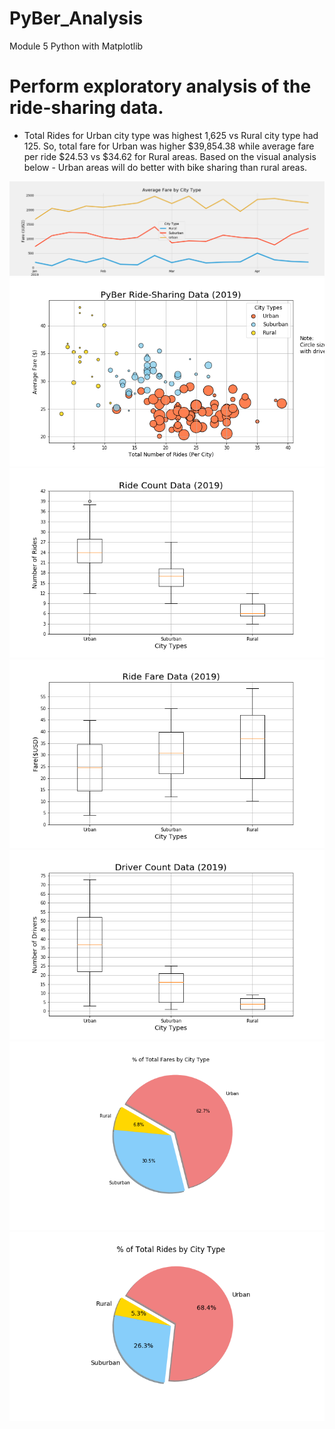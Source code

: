 # PyBer_Analysis
Module 5  Python with Matplotlib
# Perform exploratory analysis of the ride-sharing data.
* Total Rides for Urban city type was highest 1,625 vs Rural city type had 125. So, total fare for Urban was higher $39,854.38 while average fare per ride $24.53 vs $34.62 for Rural areas. Based on the visual analysis below - Urban areas will do better with bike sharing than rural areas.
<img src ="https://github.com/914book/PyBer_Analysis/blob/master/analysis/Challenge_fare_summary.png" raw=true/>
<img src ="https://github.com/914book/PyBer_Analysis/blob/master/analysis/Fig1.png" raw=true/>
<img src ="https://github.com/914book/PyBer_Analysis/blob/master/analysis/Fig2.png" raw=true/>
<img src ="https://github.com/914book/PyBer_Analysis/blob/master/analysis/Fig3.png" raw=true/>
<img src ="https://github.com/914book/PyBer_Analysis/blob/master/analysis/Fig4.png" raw=true/>
<img src ="https://github.com/914book/PyBer_Analysis/blob/master/analysis/Fig5.png" raw=true/>
<img src ="https://github.com/914book/PyBer_Analysis/blob/master/analysis/Fig6.png" raw=true/>
